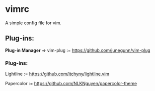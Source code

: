 # vimrc
A simple config file for vim.

## Plug-ins:
**Plug-in Manager** => vim-plug := https://github.com/junegunn/vim-plug
### Plug-ins:
Lightline := https://github.com/itchyny/lightline.vim

Papercolor := https://github.com/NLKNguyen/papercolor-theme
